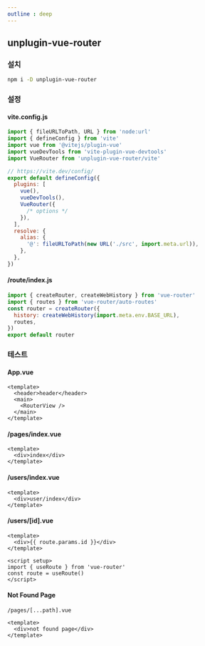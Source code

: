 ```yaml
---
outline : deep
---
```


## unplugin-vue-router

### 설치
```sh
npm i -D unplugin-vue-router
```

### 설정
#### vite.config.js
```js {5,12-14} [vite.config.js]
import { fileURLToPath, URL } from 'node:url'
import { defineConfig } from 'vite'
import vue from '@vitejs/plugin-vue'
import vueDevTools from 'vite-plugin-vue-devtools'
import VueRouter from 'unplugin-vue-router/vite'

// https://vite.dev/config/
export default defineConfig({
  plugins: [
    vue(),
    vueDevTools(),
    VueRouter({
      /* options */
    }),
  ],
  resolve: {
    alias: {
      '@': fileURLToPath(new URL('./src', import.meta.url)),
    },
  },
})
```

#### /route/index.js
```js {2,5} [/route/index.js]
import { createRouter, createWebHistory } from 'vue-router'
import { routes } from 'vue-router/auto-routes'
const router = createRouter({
  history: createWebHistory(import.meta.env.BASE_URL),
  routes,
})
export default router

```

### 테스트
#### App.vue
```vue [App.vue]
<template>
  <header>header</header>
  <main>
    <RouterView />
  </main>
</template>
```

#### /pages/index.vue
```vue [/pages/index.vue]
<template>
  <div>index</div>
</template>
```

#### /users/index.vue
```vue [/pages/users/index.vue]
<template>
  <div>user/index</div>
</template>
```

#### /users/[id].vue
```vue [/pages/users/[id].vue]
<template>
  <div>{{ route.params.id }}</div>
</template>

<script setup>
import { useRoute } from 'vue-router'
const route = useRoute()
</script>
```

#### Not Found Page
`/pages/[...path].vue`
```vue 
<template>
  <div>not found page</div>
</template>
```
